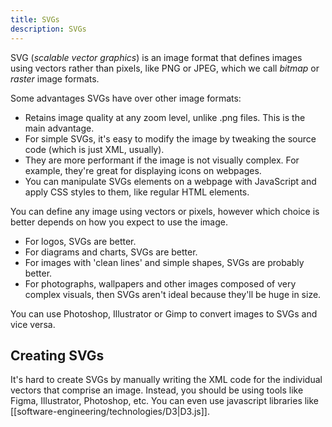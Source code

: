 ```yaml
---
title: SVGs
description: SVGs
---
```


SVG (*scalable vector graphics*) is an image format that defines images using vectors rather than pixels, like PNG or JPEG, which we call *bitmap* or *raster* image formats. 

Some advantages SVGs have over other image formats:
- Retains image quality at any zoom level, unlike .png files. This is the main advantage.
- For simple SVGs, it's easy to modify the image by tweaking the source code (which is just XML, usually).
- They are more performant if the image is not visually complex. For example, they're great for displaying icons on webpages.
- You can manipulate SVGs elements on a webpage with JavaScript and apply CSS styles to them, like regular HTML elements.

You can define any image using vectors or pixels, however which choice is better depends on how you expect to use the image. 
- For logos, SVGs are better.
- For diagrams and charts, SVGs are better.
- For images with 'clean lines' and simple shapes, SVGs are probably better.
- For photographs, wallpapers and other images composed of very complex visuals, then SVGs aren't ideal because they'll be huge in size. 

You can use Photoshop, Illustrator or Gimp to convert images to SVGs and vice versa.

## Creating SVGs
It's hard to create SVGs by manually writing the XML code for the individual vectors that comprise an image. Instead, you should be using tools like Figma, Illustrator, Photoshop, etc. You can even use javascript libraries like [[software-engineering/technologies/D3|D3.js]].
